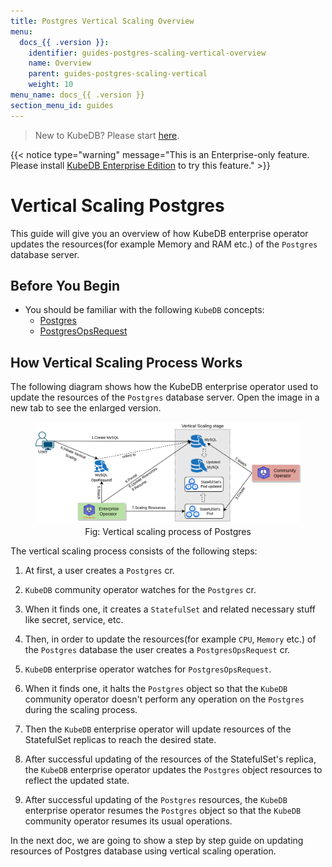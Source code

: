 ```yaml
---
title: Postgres Vertical Scaling Overview
menu:
  docs_{{ .version }}:
    identifier: guides-postgres-scaling-vertical-overview
    name: Overview
    parent: guides-postgres-scaling-vertical
    weight: 10
menu_name: docs_{{ .version }}
section_menu_id: guides
---
```


> New to KubeDB? Please start [here](/docs/README.md).

{{< notice type="warning" message="This is an Enterprise-only feature. Please install [KubeDB Enterprise Edition](/docs/setup/install/enterprise.md) to try this feature." >}}

# Vertical Scaling Postgres

This guide will give you an overview of how KubeDB enterprise operator updates the resources(for example Memory and RAM etc.) of the `Postgres` database server.

## Before You Begin

- You should be familiar with the following `KubeDB` concepts:
  - [Postgres](/docs/guides/postgres/concepts/postgres.md)
  - [PostgresOpsRequest](/docs/guides/postgres/concepts/opsrequest.md)

## How Vertical Scaling Process Works

The following diagram shows how the KubeDB enterprise operator used to update the resources of the `Postgres` database server. Open the image in a new tab to see the enlarged version.

<figure align="center">
  <img alt="Stash Backup Flow" src="/docs/guides/postgres/scaling/vertical-scaling/overview/images/my-vertical_scaling.png">
<figcaption align="center">Fig: Vertical scaling process of Postgres</figcaption>
</figure>

The vertical scaling process consists of the following steps:

1. At first, a user creates a `Postgres` cr.

2. `KubeDB` community operator watches for the `Postgres` cr.

3. When it finds one, it creates a `StatefulSet` and related necessary stuff like secret, service, etc.

4. Then, in order to update the resources(for example `CPU`, `Memory` etc.) of the `Postgres` database the user creates a `PostgresOpsRequest` cr.

5. `KubeDB` enterprise operator watches for `PostgresOpsRequest`.

6. When it finds one, it halts the `Postgres` object so that the `KubeDB` community operator doesn't perform any operation on the `Postgres` during the scaling process.  

7. Then the `KubeDB` enterprise operator will update resources of the StatefulSet replicas to reach the desired state.

8. After successful updating of the resources of the StatefulSet's replica, the `KubeDB` enterprise operator updates the `Postgres` object resources to reflect the updated state.

9. After successful updating of the `Postgres` resources, the `KubeDB` enterprise operator resumes the `Postgres` object so that the `KubeDB` community operator resumes its usual operations.

In the next doc, we are going to show a step by step guide on updating resources of Postgres database using vertical scaling operation.